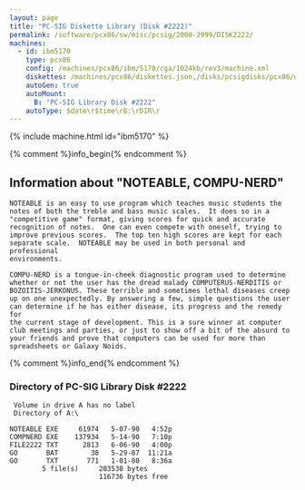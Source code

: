 ```yaml
---
layout: page
title: "PC-SIG Diskette Library (Disk #2222)"
permalink: /software/pcx86/sw/misc/pcsig/2000-2999/DISK2222/
machines:
  - id: ibm5170
    type: pcx86
    config: /machines/pcx86/ibm/5170/cga/1024kb/rev3/machine.xml
    diskettes: /machines/pcx86/diskettes.json,/disks/pcsigdisks/pcx86/diskettes.json
    autoGen: true
    autoMount:
      B: "PC-SIG Library Disk #2222"
    autoType: $date\r$time\rB:\rDIR\r
---
```


{% include machine.html id="ibm5170" %}

{% comment %}info_begin{% endcomment %}

## Information about "NOTEABLE, COMPU-NERD"

    NOTEABLE is an easy to use program which teaches music students the
    notes of both the treble and bass music scales.  It does so in a
    "competitive game" format, giving scores for quick and accurate
    recognition of notes.  One can even compete with oneself, trying to
    improve previous scores.  The top ten high scores are kept for each
    separate scale.  NOTEABLE may be used in both personal and professional
    environments.
    
    COMPU-NERD is a tongue-in-cheek diagnostic program used to determine
    whether or not the user has the dread malady COMPUTERUS-NERDITIS or
    BOZOITIS-JERKONUS. These terrible and sometimes lethal diseases creep
    up on one unexpectedly. By answering a few, simple questions the user
    can determine if he has either disease, its progress and the remedy for
    the current stage of development. This is a sure winner at computer
    club meetings and parties, or just to show off a bit of the absurd to
    your friends and prove that computers can be used for more than
    spreadsheets or Galaxy Noids.
{% comment %}info_end{% endcomment %}


### Directory of PC-SIG Library Disk #2222

     Volume in drive A has no label
     Directory of A:\

    NOTEABLE EXE     61974   5-07-90   4:52p
    COMPNERD EXE    137934   5-14-90   7:10p
    FILE2222 TXT      2813   6-06-90   4:00p
    GO       BAT        38   5-29-87  11:21a
    GO       TXT       771   1-01-80   8:36a
            5 file(s)     203530 bytes
                          116736 bytes free
